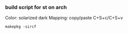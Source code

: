 ### build script for st on arch
Color: solarized dark
Mapping: copy/paste C+S+c/C+S+v

```
makepkg -sircf
```
